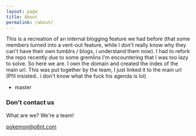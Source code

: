 ```yaml
---
layout: page
title: About
permalink: /about/
---
```

This is a recreation of an internal blogging feature we had before (that some members turned into a vent-out feature, while I don't really know why they can't have their own tumblrs / blogs, i understand them now). I had to refork the repo recently due to some gremlins I'm encountering that I was too lazy to solve. So here we are. 
I own the domain and created the index of the main url. This was put together by the team, I just linked it to the main url (Pfil insisted.. i don't know what the fuck his agenda is lol) 
- master

### Don't contact us

What are we? We're a team! 

[pokemon@o6nt.com](mailto:pokemon@o6nt.com)
